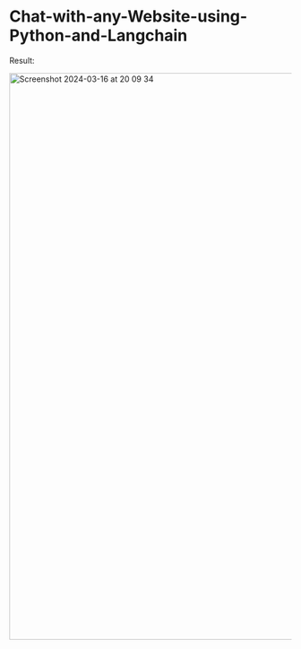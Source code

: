 # Chat-with-any-Website-using-Python-and-Langchain


Result:


<img width="1010" alt="Screenshot 2024-03-16 at 20 09 34" src="https://github.com/redjules/Chat-with-any-Website-using-Python-and-Langchain-/assets/106017493/f284beb5-dd6c-406d-87bd-7617150b0e0c">
